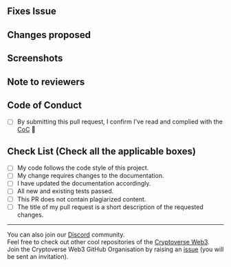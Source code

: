 <!-- If your PR fixes an open issue, use `Closes #23` to link your PR with the issue. #23 stands for the issue number you are fixing -->

## Fixes Issue
<!-- Remove this section if not applicable -->
<!-- Example: Closes #31 -->

## Changes proposed
<!-- List all the proposed changes in your PR -->

## Screenshots
<!-- Add all the screenshots which support your changes -->

## Note to reviewers
<!-- Add notes to reviewers if applicable -->


<!-- --------------- -->
<!-- Mark all the applicable boxes. To mark the box as done follow the following conventions -->
<!--
Correct ways to mark a box:
[x] - Correct; marked as done
[X] - Correct; marked as done

Incorrect ways to mark a box:
[ ] - Incorrect; marked as not done
[x ] - Incorrect;
[ x ] - Incorrect;
[ x] - Incorrect;
-->

## Code of Conduct
- [ ] By submitting this pull request, I confirm I've read and complied with the [CoC](https://github.com/CryptoverseWeb3/Support/blob/main/CODE_OF_CONDUCT.md) 🖖

## Check List (Check all the applicable boxes) <!-- Follow the above conventions to check the box -->
- [ ] My code follows the code style of this project.
- [ ] My change requires changes to the documentation.
- [ ] I have updated the documentation accordingly.
- [ ] All new and existing tests passed.
- [ ] This PR does not contain plagiarized content.
- [ ] The title of my pull request is a short description of the requested changes.

---

You can also join our [Discord](https://discord.gg/QHBPq6xP5p) community. <br>
Feel free to check out other cool repositories of the [Cryptoverse Web3](https://github.com/CryptoverseWeb3). <br>
Join the Cryptoverse Web3 GitHub Organisation by raising an [issue](https://github.com/CryptoverseWeb3/Support/issues/new?assignees=&labels=invite+me+to+the+organisation&template=invitation.yml&title=Please+invite+me+to+the+GitHub+Community+Organization) (you will be sent an invitation).
